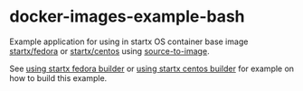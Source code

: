 # docker-images-example-bash

Example application for using in startx OS container base image [startx/fedora](https://hub.docker.com/r/startx/fedora) or [startx/centos](https://hub.docker.com/r/startx/centos) using [source-to-image](https://github.com/openshift/source-to-image).

See [using startx fedora builder](https://github.com/startxfr/docker-images/blob/master/OS/README.md#using-this-image-as-s2i-builder) or  [using startx centos builder](https://github.com/startxfr/docker-images/blob/centos7/OS/README.md#using-this-image-as-s2i-builder) for example on how to build this example.